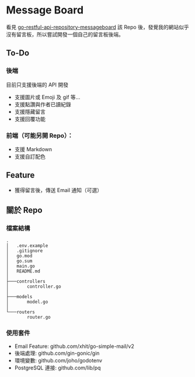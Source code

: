 # Message Board

看見 [go-restful-api-repository-messageboard](https://github.com/880831ian/go-restful-api-repository-messageboard) 該 Repo 後，發覺我的網站似乎沒有留言板，所以嘗試開發一個自己的留言板後端。

## To-Do

### 後端

目前只支援後端的 API 開發

- 支援圖片或 Emoji 及 gif 等...
- 支援點讚與作者已讀紀錄
- 支援隱藏留言
- 支援回覆功能

### 前端（可能另開 Repo）：

- 支援 Markdown
- 支援自訂配色

## Feature

- 獲得留言後，傳送 Email 通知（可選）

## 關於 Repo

### 檔案結構

```
.
│   .env.example
│   .gitignore
│   go.mod
│   go.sum
│   main.go
│   README.md
│
├───controllers
│       controller.go
│
├───models
│       model.go
│
└───routers
        router.go
```

### 使用套件

- Email Feature: github.com/xhit/go-simple-mail/v2
- 後端處理: github.com/gin-gonic/gin
- 環境變數: github.com/joho/godotenv
- PostgreSQL 連接: github.com/lib/pq


